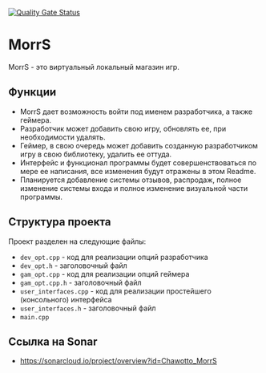 
[![Quality Gate Status](https://sonarcloud.io/api/project_badges/measure?project=Chawotto_MorrS&metric=alert_status)](https://sonarcloud.io/summary/new_code?id=Chawotto_MorrS)

# MorrS

MorrS - это виртуальный локальный магазин игр. 

## Функции

- MorrS дает возможность войти под именем разработчика, а также геймера. 
- Разработчик может добавить свою игру, обновлять ее, при необходимости удалять.
- Геймер, в свою очередь может добавить созданную разработчиком игру в свою библиотеку, удалить ее оттуда.
- Интерфейс и функционал программы будет совершенствоваться по мере ее написания, все изменения будут отражены в этом Readme.
- Планируется добавление системы отзывов, распродаж, полное изменение системы входа и полное изменение визуальной части программы.

## Структура проекта 

Проект разделен на следующие файлы:

- `dev_opt.cpp` - код для реализации опций разработчика
- `dev_opt.h` - заголовочный файл
- `gam_opt.cpp` - код для реализации опций геймера
- `gam_opt.cpp.h` - заголовочный файл
- `user_interfaces.cpp` - код для реализации простейшего (консольного) интерфейса
- `user_interfaces.h` - заголовочный файл
- `main.cpp`

## Ссылка на Sonar

- https://sonarcloud.io/project/overview?id=Chawotto_MorrS
